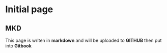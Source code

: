 # Initial page

## MKD

This page is writen in **markdown** and will be uploaded to **GITHUB** then put into **Gitbook**

